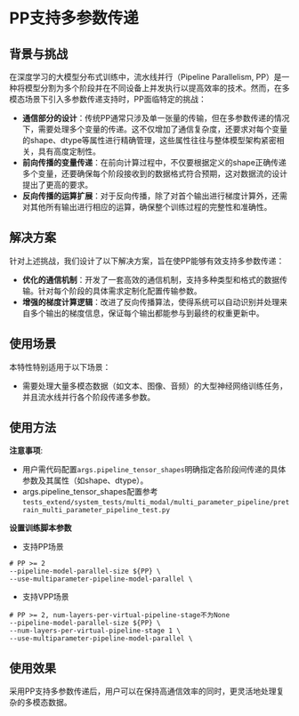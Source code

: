 # PP支持多参数传递

## 背景与挑战

在深度学习的大模型分布式训练中，流水线并行（Pipeline Parallelism, PP）是一种将模型分割为多个阶段并在不同设备上并发执行以提高效率的技术。然而，在多模态场景下引入多参数传递支持时，PP面临特定的挑战：

- **通信部分的设计**：传统PP通常只涉及单一张量的传输，但在多参数传递的情况下，需要处理多个变量的传递。这不仅增加了通信复杂度，还要求对每个变量的shape、dtype等属性进行精确管理，这些属性往往与整体模型架构紧密相关，具有高度定制性。
- **前向传播的变量传递**：在前向计算过程中，不仅要根据定义的shape正确传递多个变量，还要确保每个阶段接收到的数据格式符合预期，这对数据流的设计提出了更高的要求。
- **反向传播的运算扩展**：对于反向传播，除了对首个输出进行梯度计算外，还需对其他所有输出进行相应的运算，确保整个训练过程的完整性和准确性。

## 解决方案

针对上述挑战，我们设计了以下解决方案，旨在使PP能够有效支持多参数传递：

- **优化的通信机制**：开发了一套高效的通信机制，支持多种类型和格式的数据传输。针对每个阶段的具体需求定制化配置传输参数。
- **增强的梯度计算逻辑**：改进了反向传播算法，使得系统可以自动识别并处理来自多个输出的梯度信息，保证每个输出都能参与到最终的权重更新中。

## 使用场景

本特性特别适用于以下场景：
- 需要处理大量多模态数据（如文本、图像、音频）的大型神经网络训练任务，并且流水线并行各个阶段传递多参数。

## 使用方法

**注意事项**:
- 用户需代码配置`args.pipeline_tensor_shapes`明确指定各阶段间传递的具体参数及其属性（如shape、dtype）。
- args.pipeline_tensor_shapes配置参考`tests_extend/system_tests/multi_modal/multi_parameter_pipeline/pretrain_multi_parameter_pipeline_test.py`


**设置训练脚本参数**
- 支持PP场景
```shell
# PP >= 2
--pipeline-model-parallel-size ${PP} \
--use-multiparameter-pipeline-model-parallel \
```
- 支持VPP场景
```shell
# PP >= 2, num-layers-per-virtual-pipeline-stage不为None
--pipeline-model-parallel-size ${PP} \
--num-layers-per-virtual-pipeline-stage 1 \
--use-multiparameter-pipeline-model-parallel \
```

## 使用效果

采用PP支持多参数传递后，用户可以在保持高通信效率的同时，更灵活地处理复杂的多模态数据。
